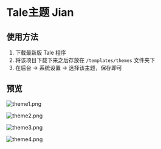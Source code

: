 # Tale主题 Jian



## 使用方法

1. 下载最新版 Tale 程序
2. 将该项目下载下来之后存放在 `/templates/themes` 文件夹下
3. 在后台 -> 系统设置 -> 选择该主题，保存即可


## 预览
![theme1.png](https://ooo.0o0.ooo/2017/03/03/58b8d2f2678de.jpg)

![theme2.png](https://ooo.0o0.ooo/2017/03/03/58b8d30e82264.jpg)

![theme3.png](https://ooo.0o0.ooo/2017/03/03/58b8d32130bdd.jpg)

![theme4.png](https://ooo.0o0.ooo/2017/03/03/58b8d33785a5b.jpg)

